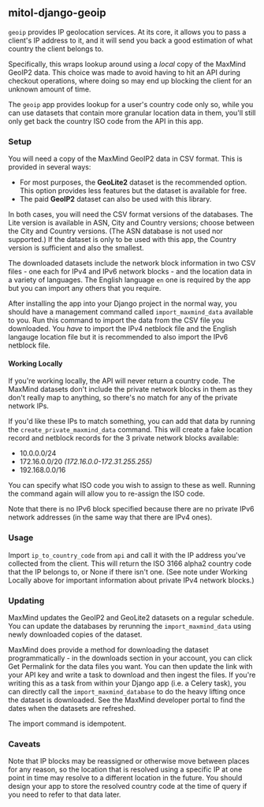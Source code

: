 mitol-django-geoip
---

`geoip` provides IP geolocation services. At its core, it allows you to pass a 
client's IP address to it, and it will send you back a good estimation of what
country the client belongs to. 

Specifically, this wraps lookup around using a _local_ copy of the MaxMind 
GeoIP2 data. This choice was made to avoid having to hit an API during checkout
operations, where doing so may end up blocking the client for an unknown amount
of time. 

The `geoip` app provides lookup for a user's country code only so, while you can
use datasets that contain more granular location data in them, you'll still only
get back the country ISO code from the API in this app. 

### Setup

You will need a copy of the MaxMind GeoIP2 data in CSV format. This is provided
in several ways:

* For most purposes, the **GeoLite2** dataset is the recommended option. This option provides less features but the dataset is available for free. 
* The paid **GeoIP2** dataset can also be used with this library. 

In both cases, you will need the CSV format versions of the databases. The Lite
version is available in ASN, City and Country versions; choose between the City 
and Country versions. (The ASN database is not used nor supported.) If the
dataset is only to be used with this app, the Country version is sufficient and
also the smallest. 

The downloaded datasets include the network block information in two CSV files -
one each for IPv4 and IPv6 network blocks - and the location data in a variety 
of languages. The English language `en` one is required by the app but you can
import any others that you require.

After installing the app into your Django project in the normal way, you should
have a management command called `import_maxmind_data` available to you. Run 
this command to import the data from the CSV file you downloaded. You _have_ to
import the IPv4 netblock file and the English langauge location file but it is
recommended to also import the IPv6 netblock file. 

#### Working Locally

If you're working locally, the API will never return a country code. The MaxMind
datasets don't include the private network blocks in them as they don't really 
map to anything, so there's no match for any of the private network IPs. 

If you'd like these IPs to match something, you can add that data by running the
`create_private_maxmind_data` command. This will create a fake location record
and netblock records for the 3 private network blocks available: 
* 10.0.0.0/24 
* 172.16.0.0/20 _(172.16.0.0-172.31.255.255)_
* 192.168.0.0/16

You can specify what ISO code you wish to assign to these as well. Running the 
command again will allow you to re-assign the ISO code. 

Note that there is no IPv6 block specified because there are no private IPv6
network addresses (in the same way that there are IPv4 ones).

### Usage

Import `ip_to_country_code` from `api` and call it with the IP address you've 
collected from the client. This will return the ISO 3166 alpha2 country code
that the IP belongs to, or None if there isn't one. (See note under Working 
Locally above for important information about private IPv4 network blocks.)

### Updating

MaxMind updates the GeoIP2 and GeoLite2 datasets on a regular schedule. You can
update the databases by rerunning the `import_maxmind_data` using newly
downloaded copies of the dataset. 

MaxMind does provide a method for downloading the dataset programmatically - in
the downloads section in your account, you can click Get Permalink for the
data files you want. You can then update the link with your API key and write a
task to download and then ingest the files. If you're writing this as a task
from within your Django app (i.e. a Celery task), you can directly call the
`import_maxmind_database` to do the heavy lifting once the dataset is
downloaded. See the MaxMind developer portal to find the dates when the datasets
are refreshed.

The import command is idempotent.

### Caveats

Note that IP blocks may be reassigned or otherwise move between places for any
reason, so the location that is resolved using a specific IP at one point in
time may resolve to a different location in the future. You should design your
app to store the resolved country code at the time of query if you need to
refer to that data later.

